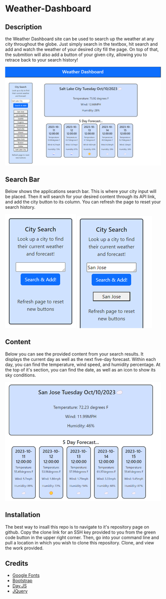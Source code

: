 # Weather-Dashboard
## Description
the Weather Dashboard site can be used to search up the weather at any city throughout the globe. Just simply search in the textbox, hit search and add and watch the weather of your desired city fill the page. On top of that, the submition will also add a button of your given city, allowing you to retrace back to your search history!

![Document-screenshot](<Assets/Screenshot 2023-10-10 154950.png>)

## Search Bar
Below shows the applications search bar. This is where your city input will be placed. Then it will search for your desired content through its API link, and add the city button to its column. You can refresh the page to reset your search history.

![Alt text](<Assets/Screenshot 2023-10-10 155301.png>)
![Alt text](<Assets/Screenshot 2023-10-10 155313.png>)

## Content
Below you can see the provided content from your search results. It displays the current day as well as the next five-day forecast. Within each day, you can find the temperature, wind speed, and humidity percentage. At the top of it's section, you can find the date, as well as an icon to show its sky conditions.

![Alt text](<Assets/Screenshot 2023-10-10 155424.png>)
## Installation
The best way to insall this repo is to navigate to it's repository page on github. Copy the clone link for an SSH key provided to you from the green code button in the upper right corner. Then, go into your command line and pull a location in which you wish to clone this repository. Clone, and view the work provided.
## Credits
* [Google Fonts](https://fonts.google.com/)
* [Bootstrap](https://getbootstrap.com/)
* [Day.JS](https://day.js.org/)
* [JQuery](https://jquery.com/)